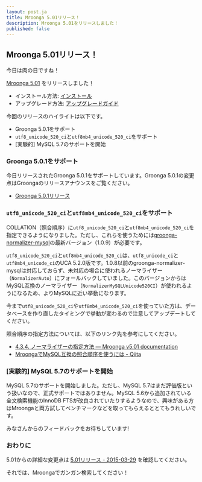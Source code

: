 ```yaml
---
layout: post.ja
title: Mroonga 5.01リリース！
description: Mroonga 5.01をリリースしました！
published: false
---
```


## Mroonga 5.01リリース！

今日は肉の日ですね！

[Mroonga 5.01](/ja/docs/news.html#release-5-01) をリリースしました！

* インストール方法: [インストール](/ja/docs/install.html)
* アップグレード方法: [アップグレードガイド](/ja/docs/upgrade.html)

今回のリリースのハイライトは以下です。

* Groonga 5.0.1をサポート
* `utf8_unicode_520_ci`と`utf8mb4_unicode_520_ci`をサポート
* [実験的] MySQL 5.7のサポートを開始

### Groonga 5.0.1をサポート

今日リリースされたGroonga 5.0.1をサポートしています。Groonga 5.0.1の変更点はGroongaのリリースアナウンスをご覧ください。

* [Groonga 5.0.1リリース](http://groonga.org/ja/blog/2015/03/29/release.html)

### `utf8_unicode_520_ci`と`utf8mb4_unicode_520_ci`をサポート

COLLATION（照合順序）に`utf8_unicode_520_ci`と`utf8mb4_unicode_520_ci`を指定できるようになりました。ただし、これらを使うためには[groonga-normalizer-mysql](https://github.com/groonga/groonga-normalizer-mysql)の最新バージョン（1.0.9）が必要です。

`utf8_unicode_520_ci`と`utf8mb4_unicode_520_ci`は、`utf8_unicode_ci`と`utf8mb4_unicode_ci`のUCA 5.2.0版です。1.0.8以前のgroonga-normalizer-mysqlは対応しておらず、未対応の場合に使われるノーマライザー（`NormalizerAuto`）にフォールバックしていました。このバージョンからはMySQL互換のノーマライザー（`NormalizerMySQLUnicode520CI`）が使われるようになるため、よりMySQLに近い挙動になります。

今まで`utf8_unicode_520_ci`や`utf8mb4_unicode_520_ci`を使っていた方は、データベースを作り直したタイミングで挙動が変わるので注意してアップデートしてください。

照合順序の指定方法については、以下のリンク先を参考にしてください。

* [4.3.4. ノーマライザーの指定方法 — Mroonga v5.01 documentation](http://mroonga.org/ja/docs/tutorial/storage.html#how-to-specify-the-normalizer)
* [MroongaでMySQL互換の照合順序を使うには - Qiita](http://qiita.com/groonga/items/41d12f16b091426d2158)

### [実験的] MySQL 5.7のサポートを開始

MySQL 5.7のサポートを開始しました。ただし、MySQL 5.7はまだ評価版という扱いなので、正式サポートではありません。MySQL 5.6から追加されている全文検索機能のInnoDB FTSが改良されていたりするようなので、興味がある方はMroongaと両方試してベンチマークなどを取ってもらえるととてもうれしいです。

みなさんからのフィードバックをお待ちしています!

### おわりに

5.01からの詳細な変更点は [5.01リリース - 2015-03-29](/ja/docs/news.html#release-5-01) を確認してください。

それでは、Mroongaでガンガン検索してください！
